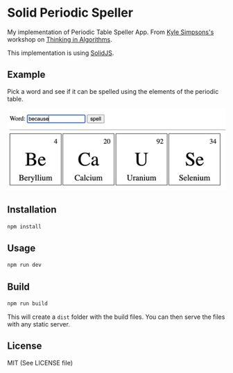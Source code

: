 # Solid Periodic Speller
My implementation of Periodic Table Speller App. From [Kyle Simpsons's](https://github.com/getify) workshop on [Thinking in Algorithms](https://frontendmasters.com/workshops/thinking-algorithms/).

This implementation is using [SolidJS](https://www.solidjs.com/).

## Example
Pick a word and see if it can be spelled using the elements of the periodic table.

![Example](example.png)

## Installation
```bash
npm install
```
## Usage
```bash
npm run dev
```
## Build
```bash
npm run build
```
This will create a `dist` folder with the build files. You can then serve the files with any static server.
## License
MIT (See LICENSE file)